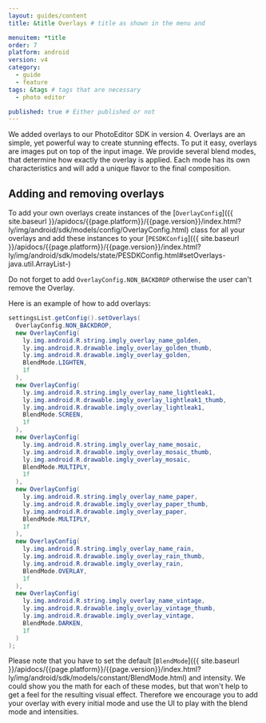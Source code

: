 ```yaml
---
layout: guides/content
title: &title Overlays # title as shown in the menu and 

menuitem: *title
order: 7
platform: android
version: v4
category: 
  - guide
  - feature
tags: &tags # tags that are necessary
  - photo editor 

published: true # Either published or not 
---
```



We added overlays to our PhotoEditor SDK in version 4. Overlays are an simple, yet powerful way to create stunning effects.
To put it easy, overlays are images put on top of the input image.
We provide several blend modes, that determine how exactly the overlay is applied.
Each mode has its own characteristics and will add a unique flavor to the final composition.

## Adding and removing overlays

To add your own overlays create instances of the [`OverlayConfig`]({{ site.baseurl }}/apidocs/{{page.platform}}/{{page.version}}/index.html?ly/img/android/sdk/models/config/OverlayConfig.html) class for all your overlays and add these instances to your [`PESDKConfig`]({{ site.baseurl }}/apidocs/{{page.platform}}/{{page.version}}/index.html?ly/img/android/sdk/models/state/PESDKConfig.html#setOverlays-java.util.ArrayList-)

Do not forget to add `OverlayConfig.NON_BACKDROP` otherwise the user can't remove the Overlay.

Here is an example of how to add overlays:

```java
settingsList.getConfig().setOverlays(
  OverlayConfig.NON_BACKDROP,
  new OverlayConfig(
    ly.img.android.R.string.imgly_overlay_name_golden,
    ly.img.android.R.drawable.imgly_overlay_golden_thumb,
    ly.img.android.R.drawable.imgly_overlay_golden,
    BlendMode.LIGHTEN,
    1f
  ),
  new OverlayConfig(
    ly.img.android.R.string.imgly_overlay_name_lightleak1,
    ly.img.android.R.drawable.imgly_overlay_lightleak1_thumb,
    ly.img.android.R.drawable.imgly_overlay_lightleak1,
    BlendMode.SCREEN,
    1f
  ),
  new OverlayConfig(
    ly.img.android.R.string.imgly_overlay_name_mosaic,
    ly.img.android.R.drawable.imgly_overlay_mosaic_thumb,
    ly.img.android.R.drawable.imgly_overlay_mosaic,
    BlendMode.MULTIPLY,
    1f
  ),
  new OverlayConfig(
    ly.img.android.R.string.imgly_overlay_name_paper,
    ly.img.android.R.drawable.imgly_overlay_paper_thumb,
    ly.img.android.R.drawable.imgly_overlay_paper,
    BlendMode.MULTIPLY,
    1f
  ),
  new OverlayConfig(
    ly.img.android.R.string.imgly_overlay_name_rain,
    ly.img.android.R.drawable.imgly_overlay_rain_thumb,
    ly.img.android.R.drawable.imgly_overlay_rain,
    BlendMode.OVERLAY,
    1f
  ),
  new OverlayConfig(
    ly.img.android.R.string.imgly_overlay_name_vintage,
    ly.img.android.R.drawable.imgly_overlay_vintage_thumb,
    ly.img.android.R.drawable.imgly_overlay_vintage,
    BlendMode.DARKEN,
    1f
  )
);
```
Please note that you have to set the default [`BlendMode`]({{ site.baseurl }}/apidocs/{{page.platform}}/{{page.version}}/index.html?ly/img/android/sdk/models/constant/BlendMode.html) and intensity.
We could show you the math for each of these modes, but that won't help to get a feel for the resulting visual effect. Therefore we encourage you to add your overlay 
with every initial mode and use the UI to play with the blend mode and intensities. 
